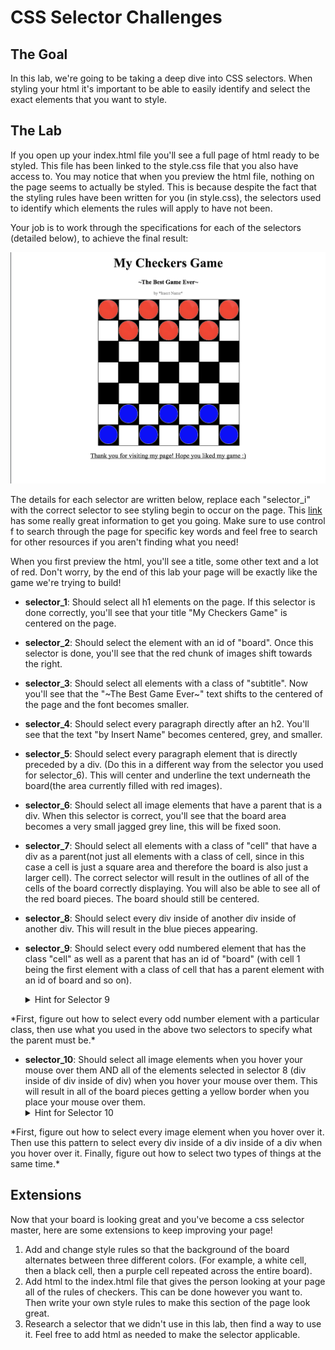 # CSS Selector Challenges

## The Goal
In this lab, we're going to be taking a deep dive into CSS selectors. When styling your html it's important to be able to easily identify and select the exact elements that you want to style.

## The Lab
If you open up your index.html file you'll see a full page of html ready to be styled. This file has been linked to the style.css file that you also have access to. You may notice that when you preview the html file, nothing on the page seems to actually be styled. This is because despite the fact that the styling rules have been written for you (in style.css), the selectors used to identify which elements the rules will apply to have not been.

Your job is to work through the specifications for each of the selectors (detailed below), to achieve the final result:

![](final_result_image.png)

The details for each selector are written below, replace each "selector_i" with the correct selector to see styling begin to occur on the page. This [link](https://www.w3schools.com/cssref/css_selectors.asp) has some really great information to get you going. Make sure to use control f to search through the page for specific key words and feel free to search for other resources if you aren't finding what you need!

When you first preview the html, you'll see a title, some other text and a lot of red. Don't worry, by the end of this lab your page will be exactly like the game we're trying to build!

* **selector_1**: Should select all h1 elements on the page. If this selector is done correctly, you'll see that your title "My Checkers Game" is centered on the page.

* **selector_2**: Should select the element with an id of "board". Once this selector is done, you'll see that the red chunk of images shift towards the right.

* **selector_3**: Should select all elements with a class of "subtitle". Now you'll see that the "~The Best Game Ever~" text shifts to the centered of the page and the font becomes smaller.

* **selector_4**: Should select every paragraph directly after an h2. You'll see that the text "by Insert Name" becomes centered, grey, and smaller.

* **selector_5**: Should select every paragraph element that is directly preceded by a div. (Do this in a different way from the selector you used for selector_6). This will center and underline the text underneath the board(the area currently filled with red images).

* **selector_6**: Should select all image elements that have a parent that is a div. When this selector is correct, you'll see that the board area becomes a very small jagged grey line, this will be fixed soon.

* **selector_7**: Should select all elements with a class of "cell" that have a div as a parent(not just all elements with a class of cell, since in this case a cell is just a square area and therefore the board is also just a larger cell). The correct selector will result in the outlines of all of the cells of the board correctly displaying. You will also be able to see all of the red board pieces. The board should still be centered.

* **selector_8**: Should select every div inside of another div inside of another div. This will result in the blue pieces appearing.

* **selector_9**: Should select every odd numbered element that has the class "cell" as well as a parent that has an id of "board" (with cell 1 being the first element with a class of cell that has a parent element with an id of board and so on).<details><summary>Hint for Selector 9</summary>
<p>
*First, figure out how to select every odd number element with a particular class, then use what you used in the above two selectors to specify what the parent must be.*
</p>
</details>

* **selector_10**: Should select all image elements when you hover your mouse over them AND all of the elements selected in selector 8 (div inside of div inside of div) when you hover your mouse over them. This will result in all of the board pieces getting a yellow border when you place your mouse over them.<details><summary>Hint for Selector 10</summary>
<p>
*First, figure out how to select every image element when you hover over it. Then use this pattern to select every div inside of a div inside of a div when you hover over it. Finally, figure out how to select two types of things at the same time.*
</p>
</details>

## Extensions
Now that your board is looking great and you've become a css selector master, here are some extensions to keep improving your page!
1. Add and change style rules so that the background of the board alternates between three different colors. (For example, a white cell, then a black cell, then a purple cell repeated across the entire board).
2. Add html to the index.html file that gives the person looking at your page all of the rules of checkers. This can be done however you want to. Then write your own style rules to make this section of the page look great.
3. Research a selector that we didn't use in this lab, then find a way to use it. Feel free to add html as needed to make the selector applicable.
